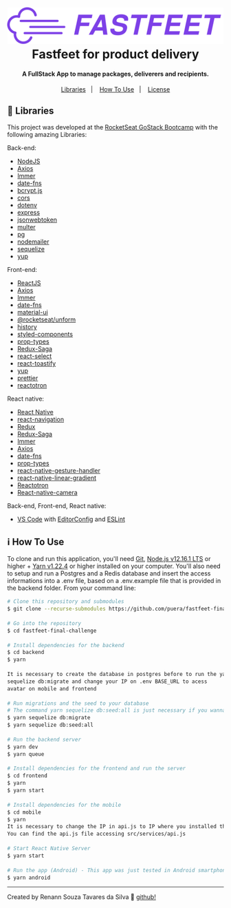 <h1 align="center">
    <img alt="Fastfeet App" src="https://github.com/puera/fastfeet-frontend/blob/cbe7b944f835f16c98199ec149aeda80f7a8e0f8/src/assets/img/fastfeet-logo.svg" />
    <br>
       Fastfeet for product delivery
</h1>

<h4 align="center">
  A FullStack App to manage packages, deliverers and recipients.
</h4>


<p align="center">
  <a href="#rocket-Libraries">Libraries</a>&nbsp;&nbsp;&nbsp;|&nbsp;&nbsp;&nbsp;
  <a href="#information_source-how-to-use">How To Use</a>&nbsp;&nbsp;&nbsp;|&nbsp;&nbsp;&nbsp;
  <a href="#memo-license">License</a>
</p>

## :rocket: Libraries

This project was developed at the [RocketSeat GoStack Bootcamp](https://rocketseat.com.br/gostack) with the following amazing Libraries:

Back-end:
- [NodeJS](https://nodejs.org)
- [Axios](https://github.com/axios/axios)
- [Immer](https://github.com/immerjs/immer)
- [date-fns](https://date-fns.org/)
- [bcrypt.js](https://github.com/dcodeIO/bcrypt.js)
- [cors](https://github.com/expressjs/cors)
- [dotenv](https://github.com/motdotla/dotenv)
- [express](https://github.com/expressjs/express)
- [jsonwebtoken](https://github.com/auth0/node-jsonwebtoken)
- [multer](https://github.com/expressjs/multer)
- [pg](https://github.com/brianc/node-postgres)
- [nodemailer](https://github.com/nodemailer/nodemailer)
- [sequelize](https://github.com/sequelize/sequelize)
- [yup](https://github.com/jquense/yup)

Front-end:
- [ReactJS](https://reactjs.org/)
- [Axios](https://github.com/axios/axios)
- [Immer](https://github.com/immerjs/immer)
- [date-fns](https://date-fns.org/)
- [material-ui](https://github.com/mui-org/material-ui)
- [@rocketseat/unform](https://github.com/Rocketseat/unform)
- [history](https://github.com/ReactTraining/history)
- [styled-components](https://www.styled-components.com/)
- [prop-types](https://github.com/facebook/prop-types)
- [Redux-Saga](https://redux-saga.js.org/)
- [react-select](https://github.com/JedWatson/react-select)
- [react-toastify](https://github.com/fkhadra/react-toastify)
- [yup](https://github.com/jquense/yup)
- [prettier](https://prettier.io/)
- [reactotron](https://github.com/infinitered/reactotron)

React native:
- [React Native](https://facebook.github.io/react-native/)
- [react-navigation](https://reactnavigation.org/)
- [Redux](https://redux.js.org/)
- [Redux-Saga](https://redux-saga.js.org/)
- [Immer](https://github.com/immerjs/immer)
- [Axios](https://github.com/axios/axios)
- [date-fns](https://date-fns.org/)
- [prop-types](https://github.com/facebook/prop-types)
- [react-native-gesture-handler](https://github.com/software-mansion/react-native-gesture-handler)
- [react-native-linear-gradient](https://github.com/react-native-community/react-native-linear-gradient)
- [Reactotron](https://infinite.red/reactotron)
- [React-native-camera](https://github.com/react-native-community/react-native-camera)





Back-end, Front-end, React native:
- [VS Code][vc] with [EditorConfig][vceditconfig] and [ESLint][vceslint]

## :information_source: How To Use

To clone and run this application, you'll need [Git](https://git-scm.com), [Node.js v12.16.1 LTS][nodejs] or higher + [Yarn v1.22.4][yarn] or higher installed on your computer.
You'll also need to setup and run a Postgres and a Redis database and insert the access informations into a .env file, based on a .env.example file that is provided in the backend folder.
From your command line:

```bash
# Clone this repository and submodules
$ git clone --recurse-submodules https://github.com/puera/fastfeet-final-challenge

# Go into the repository
$ cd fastfeet-final-challenge

# Install dependencies for the backend
$ cd backend
$ yarn

It is necessary to create the database in postgres before to run the yarn
sequelize db:migrate and change your IP on .env BASE_URL to acess
avatar on mobile and frontend

# Run migrations and the seed to your database
# The command yarn sequelize db:seed:all is just necessary if you wanna create the admin user automatically.
$ yarn sequelize db:migrate
$ yarn sequelize db:seed:all

# Run the backend server
$ yarn dev
$ yarn queue

# Install dependencies for the frontend and run the server
$ cd frontend
$ yarn
$ yarn start

# Install dependencies for the mobile
$ cd mobile
$ yarn
It is necessary to change the IP in api.js to IP where you installed the back end.
You can find the api.js file accessing src/services/api.js

# Start React Native Server
$ yarn start

# Run the app (Android) - This app was just tested in Android smartphones.
$ yarn android
```
---
Created by Renann Souza Tavares da Silva :wave: [github!](https://github.com/puera/)

[nodejs]: https://nodejs.org/
[yarn]: https://yarnpkg.com/
[vc]: https://code.visualstudio.com/
[vceditconfig]: https://marketplace.visualstudio.com/items?itemName=EditorConfig.EditorConfig
[vceslint]: https://marketplace.visualstudio.com/items?itemName=dbaeumer.vscode-eslint
